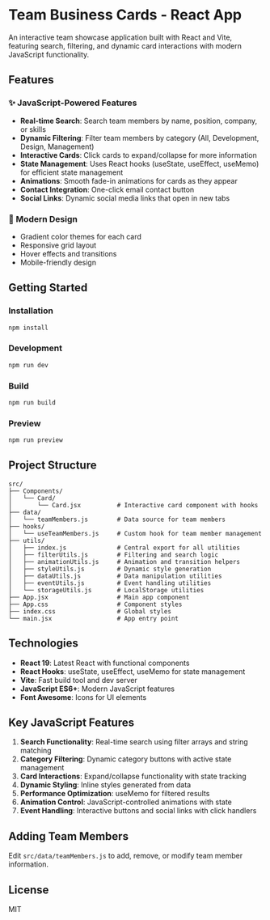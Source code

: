 # Team Business Cards - React App

An interactive team showcase application built with React and Vite, featuring search, filtering, and dynamic card interactions with modern JavaScript functionality.

## Features

### ✨ JavaScript-Powered Features
- **Real-time Search**: Search team members by name, position, company, or skills
- **Dynamic Filtering**: Filter team members by category (All, Development, Design, Management)
- **Interactive Cards**: Click cards to expand/collapse for more information
- **State Management**: Uses React hooks (useState, useEffect, useMemo) for efficient state management
- **Animations**: Smooth fade-in animations for cards as they appear
- **Contact Integration**: One-click email contact button
- **Social Links**: Dynamic social media links that open in new tabs

### 🎨 Modern Design
- Gradient color themes for each card
- Responsive grid layout
- Hover effects and transitions
- Mobile-friendly design

## Getting Started

### Installation

```bash
npm install
```

### Development

```bash
npm run dev
```

### Build

```bash
npm run build
```

### Preview

```bash
npm run preview
```

## Project Structure

```
src/
├── Components/
│   └── Card/
│       └── Card.jsx          # Interactive card component with hooks
├── data/
│   └── teamMembers.js        # Data source for team members
├── hooks/
│   └── useTeamMembers.js     # Custom hook for team member management
├── utils/
│   ├── index.js              # Central export for all utilities
│   ├── filterUtils.js        # Filtering and search logic
│   ├── animationUtils.js     # Animation and transition helpers
│   ├── styleUtils.js         # Dynamic style generation
│   ├── dataUtils.js          # Data manipulation utilities
│   ├── eventUtils.js         # Event handling utilities
│   └── storageUtils.js       # LocalStorage utilities
├── App.jsx                   # Main app component
├── App.css                   # Component styles
├── index.css                 # Global styles
└── main.jsx                  # App entry point
```

## Technologies

- **React 19**: Latest React with functional components
- **React Hooks**: useState, useEffect, useMemo for state management
- **Vite**: Fast build tool and dev server
- **JavaScript ES6+**: Modern JavaScript features
- **Font Awesome**: Icons for UI elements

## Key JavaScript Features

1. **Search Functionality**: Real-time search using filter arrays and string matching
2. **Category Filtering**: Dynamic category buttons with active state management
3. **Card Interactions**: Expand/collapse functionality with state tracking
4. **Dynamic Styling**: Inline styles generated from data
5. **Performance Optimization**: useMemo for filtered results
6. **Animation Control**: JavaScript-controlled animations with state
7. **Event Handling**: Interactive buttons and social links with click handlers

## Adding Team Members

Edit `src/data/teamMembers.js` to add, remove, or modify team member information.

## License

MIT

